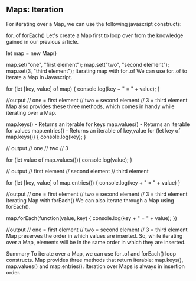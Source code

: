 ## Maps: Iteration

For iterating over a Map, we can use the following javascript constructs:

for..of
forEach()
Let's create a Map first to loop over from the knowledge gained in our previous article.

let map = new Map()

map.set("one", "first element");
map.set("two", "second element");
map.set(3, "third element");
Iterating map with for..of
We can use for..of to iterate a Map in Javascript.

for (let [key, value] of map) {
console.log(key + " = " + value);
}

//output
// one = first element
// two = second element
// 3 = third element
Map also provides these three methods, which comes in handy while iterating over a Map.

map.keys() - Returns an iterable for keys
map.values() - Returns an iterable for values
map.entries() - Returns an iterable of key,value
for (let key of map.keys()) {
	console.log(key);
}

// output
// one
// two
// 3

for (let value of map.values()){
	console.log(value);
}

// output
// first element
// second element
// third element

for (let [key, value] of  map.entries()) {
	console.log(key + " = " + value)
}

//output
// one = first element
// two = second element
// 3 = third element
Iterating Map with forEach()
We can also iterate through a Map using forEach().

map.forEach(function(value, key) {
	console.log(key + " = " + value);
})

//output
// one = first element
// two = second element
// 3 = third element
Map preserves the order in which values are inserted. So, while iterating over a Map, elements will be in the same order in which they are inserted.

Summary
To iterate over a Map, we can use for..of and forEach() loop constructs.
Map provides three methods that return iterable: map.keys(), map.values() and map.entries().
Iteration over Maps is always in insertion order.
